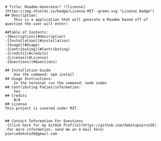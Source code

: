 
    # Title: Readme-Generator! ![license](https://img.shields.io/badge/License-MIT--green.svg "License Badge")
    ## Description:
        This is a application that will generate a Readme based off of question the user will enter!
    
    ##Table of Contents:
    -[Description](#description)
    -[Installation](#installation)
    -[Usage](#Usage)
    -[Contributing](#Contributing)
    -[Credits](#credits)
    -[License](#License)
    -[Questions](#Questions)

    ## Installation Guide
        Use the command: npm install
    ## Usage Instructions:
        In the terminal run the command: node index
    ## Contributing Paties/information:
        Yes
    ## Credits
        N/A
    ## License
    This project is covered under MIT.


    ## Contact Information For Questions
    -[Click here for my GitHub Profile](https://github.com/dakotapierce26)
    -For more information, send me an e-mail here: piercedakota26@gmail.com

    